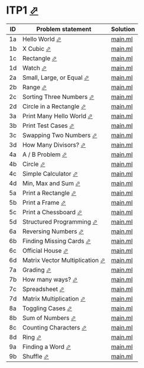 # ITP1 [⬀](https://judge.u-aizu.ac.jp/onlinejudge/finder.jsp?course=ITP1)


| ID | Problem statement                                                                                    | Solution              |
|----|------------------------------------------------------------------------------------------------------|-----------------------|
| 1a | Hello World [⬀](https://judge.u-aizu.ac.jp/onlinejudge/description.jsp?id=ITP1_1_A)                  | [main.ml](1a/main.ml) |
| 1b | X Cubic [⬀](https://judge.u-aizu.ac.jp/onlinejudge/description.jsp?id=ITP1_1_B)                      | [main.ml](1b/main.ml) |
| 1c | Rectangle [⬀](https://judge.u-aizu.ac.jp/onlinejudge/description.jsp?id=ITP1_1_C)                    | [main.ml](1c/main.ml) |
| 1d | Watch [⬀](https://judge.u-aizu.ac.jp/onlinejudge/description.jsp?id=ITP1_1_D)                        | [main.ml](1d/main.ml) |
| 2a | Small, Large, or Equal [⬀](https://judge.u-aizu.ac.jp/onlinejudge/description.jsp?id=ITP1_2_A)       | [main.ml](2a/main.ml) |
| 2b | Range [⬀](https://judge.u-aizu.ac.jp/onlinejudge/description.jsp?id=ITP1_2_B)                        | [main.ml](2b/main.ml) |
| 2c | Sorting Three Numbers [⬀](https://judge.u-aizu.ac.jp/onlinejudge/description.jsp?id=ITP1_2_C)        | [main.ml](2c/main.ml) |
| 2d | Circle in a Rectangle [⬀](https://judge.u-aizu.ac.jp/onlinejudge/description.jsp?id=ITP1_2_D)        | [main.ml](2d/main.ml) |
| 3a | Print Many Hello World [⬀](https://judge.u-aizu.ac.jp/onlinejudge/description.jsp?id=ITP1_3_A)       | [main.ml](3a/main.ml) |
| 3b | Print Test Cases [⬀](https://judge.u-aizu.ac.jp/onlinejudge/description.jsp?id=ITP1_3_B)             | [main.ml](3b/main.ml) |
| 3c | Swapping Two Numbers [⬀](https://judge.u-aizu.ac.jp/onlinejudge/description.jsp?id=ITP1_3_C)         | [main.ml](3c/main.ml) |
| 3d | How Many Divisors? [⬀](https://judge.u-aizu.ac.jp/onlinejudge/description.jsp?id=ITP1_3_D)           | [main.ml](3d/main.ml) |
| 4a | A / B Problem [⬀](https://judge.u-aizu.ac.jp/onlinejudge/description.jsp?id=ITP1_4_A)                | [main.ml](4a/main.ml) |
| 4b | Circle [⬀](https://judge.u-aizu.ac.jp/onlinejudge/description.jsp?id=ITP1_4_B)                       | [main.ml](4b/main.ml) |
| 4c | Simple Calculator [⬀](https://judge.u-aizu.ac.jp/onlinejudge/description.jsp?id=ITP1_4_C)            | [main.ml](4c/main.ml) |
| 4d | Min, Max and Sum [⬀](https://judge.u-aizu.ac.jp/onlinejudge/description.jsp?id=ITP1_4_D)             | [main.ml](4d/main.ml) |
| 5a | Print a Rectangle [⬀](https://judge.u-aizu.ac.jp/onlinejudge/description.jsp?id=ITP1_5_A)            | [main.ml](5a/main.ml) |
| 5b | Print a Frame [⬀](https://judge.u-aizu.ac.jp/onlinejudge/description.jsp?id=ITP1_5_B)                | [main.ml](5b/main.ml) |
| 5c | Print a Chessboard [⬀](https://judge.u-aizu.ac.jp/onlinejudge/description.jsp?id=ITP1_5_C)           | [main.ml](5c/main.ml) |
| 5d | Structured Programming [⬀](https://judge.u-aizu.ac.jp/onlinejudge/description.jsp?id=ITP1_5_D)       | [main.ml](5d/main.ml) |
| 6a | Reversing Numbers [⬀](https://judge.u-aizu.ac.jp/onlinejudge/description.jsp?id=ITP1_6_A)            | [main.ml](6a/main.ml) |
| 6b | Finding Missing Cards [⬀](https://judge.u-aizu.ac.jp/onlinejudge/description.jsp?id=ITP1_6_B)        | [main.ml](6b/main.ml) |
| 6c | Official House [⬀](https://judge.u-aizu.ac.jp/onlinejudge/description.jsp?id=ITP1_6_C)               | [main.ml](6c/main.ml) |
| 6d | Matrix Vector Multiplication [⬀](https://judge.u-aizu.ac.jp/onlinejudge/description.jsp?id=ITP1_6_D) | [main.ml](6d/main.ml) |
| 7a | Grading [⬀](https://judge.u-aizu.ac.jp/onlinejudge/description.jsp?id=ITP1_7_A)                      | [main.ml](7a/main.ml) |
| 7b | How many ways? [⬀](https://judge.u-aizu.ac.jp/onlinejudge/description.jsp?id=ITP1_7_B)               | [main.ml](7b/main.ml) |
| 7c | Spreadsheet [⬀](https://judge.u-aizu.ac.jp/onlinejudge/description.jsp?id=ITP1_7_C)                  | [main.ml](7c/main.ml) |
| 7d | Matrix Multiplication [⬀](https://judge.u-aizu.ac.jp/onlinejudge/description.jsp?id=ITP1_7_D)        | [main.ml](7d/main.ml) |
| 8a | Toggling Cases [⬀](https://judge.u-aizu.ac.jp/onlinejudge/description.jsp?id=ITP1_8_A)               | [main.ml](8a/main.ml) |
| 8b | Sum of Numbers [⬀](https://judge.u-aizu.ac.jp/onlinejudge/description.jsp?id=ITP1_8_B)               | [main.ml](8b/main.ml) |
| 8c | Counting Characters [⬀](https://judge.u-aizu.ac.jp/onlinejudge/description.jsp?id=ITP1_8_C)          | [main.ml](8c/main.ml) |
| 8d | Ring [⬀](https://judge.u-aizu.ac.jp/onlinejudge/description.jsp?id=ITP1_8_D)                         | [main.ml](8d/main.ml) |
| 9a | Finding a Word [⬀](https://judge.u-aizu.ac.jp/onlinejudge/description.jsp?id=ITP1_9_A)               | [main.ml](9a/main.ml) |
| 9b | Shuffle [⬀](https://judge.u-aizu.ac.jp/onlinejudge/description.jsp?id=ITP1_9_B)                      | [main.ml](9b/main.ml) |

